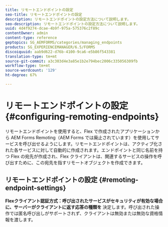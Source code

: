 ```yaml
---
title: リモートエンドポイントの設定
seo-title: リモートエンドポイントの設定
description: リモートエンドポイントの設定方法について説明します。
seo-description: リモートエンドポイントの設定方法について説明します。
uuid: 4d4f9274-dcae-4b9f-975a-575376c2f89c
contentOwner: admin
content-type: reference
geptopics: SG_AEMFORMS/categories/managing_endpoints
products: SG_EXPERIENCEMANAGER/6.5/FORMS
discoiquuid: aab9d622-d76b-4100-9ca6-e5b86f543381
translation-type: tm+mt
source-git-commit: a3c303d4e3a85e1b2e794bec2006c335056309fb
workflow-type: tm+mt
source-wordcount: '129'
ht-degree: 67%

---
```



# リモートエンドポイントの設定 {#configuring-remoting-endpoints}

リモートエンドポイントを使用すると、Flex で作成されたアプリケーションから AEM Forms Remoting（AEM Forms では廃止されています）を使用してサービスを呼び出せるようにします。リモートエンドポイントは、アクティブ化された各サービスに対して自動的に作成されます。エンドポイントと同じ名前を持つ Flex の宛先が作成され、Flex クライアントは、関連するサービスの操作を呼び出すために、この宛先を指すリモートオブジェクトを作成できます。

## リモートエンドポイントの設定  {#remoting-endpoint-settings}

**Flexクライアント認証方式：呼び出されたサービスがセキュリティが有効な場合に、サーバーがクライアントに返す応答の種類を** 決定します。呼び出された操作では匿名呼び出しがサポートされず、クライアントは無効または無効な資格情報を渡します。
